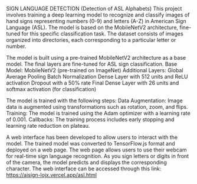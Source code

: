 SIGN LANGUAGE DETECTION (Detection of ASL Alphabets)
This project involves training a deep learning model to recognize and classify images of hand signs representing numbers (0-9) and letters (A-Z) in American Sign Language (ASL). The model is based on the MobileNetV2 architecture, fine-tuned for this specific classification task. The dataset consists of images organized into directories, each corresponding to a particular letter or number.

The model is built using a pre-trained MobileNetV2 architecture as a base model. The final layers are fine-tuned for ASL sign classification. Base Model: MobileNetV2 (pre-trained on ImageNet) Additional Layers: Global Average Pooling Batch Normalization Dense Layer with 512 units and ReLU activation Dropout with a 50% rate Final Dense Layer with 26 units and softmax activation (for classification)

The model is trained with the following steps: Data Augmentation: Image data is augmented using transformations such as rotation, zoom, and flips. Training: The model is trained using the Adam optimizer with a learning rate of 0.001. Callbacks: The training process includes early stopping and learning rate reduction on plateau.

A web interface has been developed to allow users to interact with the model. The trained model was converted to TensorFlow.js format and deployed on a web page. The web page allows users to use their webcam for real-time sign language recognition. As you sign letters or digits in front of the camera, the model predicts and displays the corresponding character. The web interface can be accessed through this link: https://aisign-lojx.vercel.app/asl.html
